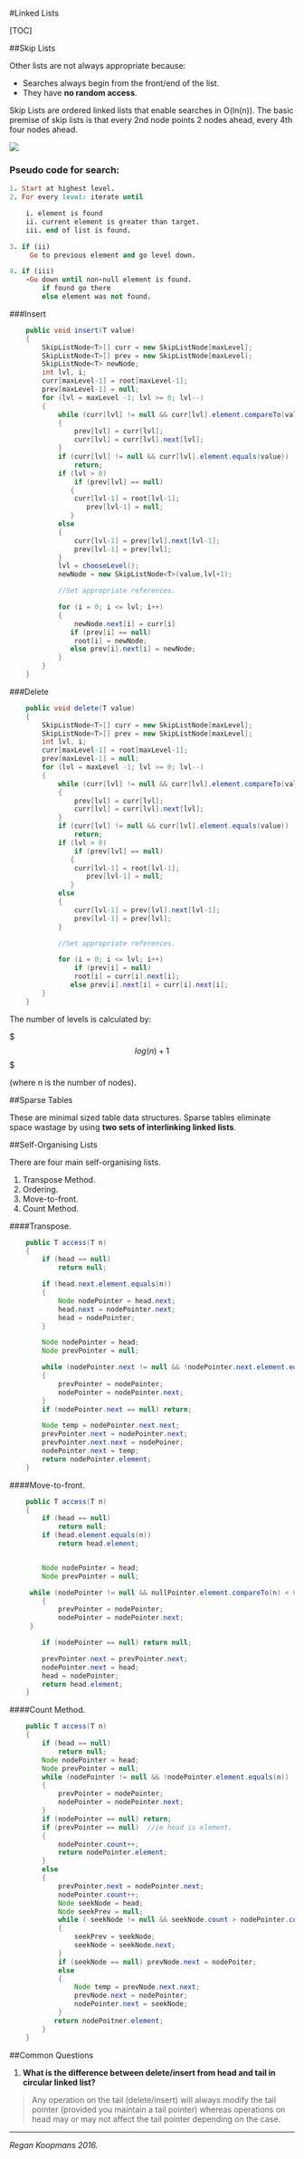#Linked Lists

[TOC]

##Skip Lists

Other lists are not always appropriate because:

* Searches always begin from the front/end of the list.
* They have **no random access**.

Skip Lists are ordered linked lists that enable searches in O(ln(n)). The basic premise of skip lists is that every 2nd node points 2 nodes ahead, every 4th four nodes ahead.

![](skiplist.gif)

### Pseudo code for search:
```ruby
1. Start at highest level.
2. For every level: iterate until

    i. element is found
    ii. current element is greater than target.
    iii. end of list is found.

3. if (ii)
	 Go to previous element and go level down.

4. if (iii)
	-Go down until non-null element is found.
    	if found go there
        else element was not found.
```

###Insert
```java
	public void insert(T value)
    {
    	SkipListNode<T>[] curr = new SkipListNode[maxLevel];
        SkipListNode<T>[] prev = new SkipListNode[maxLevel];
        SkipListNode<T> newNode;
        int lvl, i;
        curr[maxLevel-1] = root[maxLevel-1];
        prev[maxLevel-1] = null;
        for (lvl = maxLevel -1; lvl >= 0; lvl--)
        {
        	while (curr[lvl] != null && curr[lvl].element.compareTo(value) < 0)
            {
            	prev[lvl] = curr[lvl];
                curr[lvl] = curr[lvl].next[lvl];
            }
            if (curr[lvl] != null && curr[lvl].element.equals(value))
            	return;
            if (lvl > 0)
            	if (prev[lvl] == null)
               {
               	curr[lvl-1] = root[lvl-1];
                   prev[lvl-1] = null;
               }
            else
            {
            	curr[lvl-1] = prev[lvl].next[lvl-1];
                prev[lvl-1] = prev[lvl];
            }
            lvl = chooseLevel();
            newNode = new SkipListNode<T>(value,lvl+1);

            //Set appropriate references.

            for (i = 0; i <= lvl; i++)
            {
            	newNode.next[i] = curr[i]
               if (prev[i] == null)
               	root[i] = newNode;
               else prev[i].next[i] = newNode;
            }
        }
    }

```

###Delete

```java
	public void delete(T value)
    {
    	SkipListNode<T>[] curr = new SkipListNode[maxLevel];
        SkipListNode<T>[] prev = new SkipListNode[maxLevel];
        int lvl, i;
        curr[maxLevel-1] = root[maxLevel-1];
        prev[maxLevel-1] = null;
        for (lvl = maxLevel -1; lvl >= 0; lvl--)
        {
        	while (curr[lvl] != null && curr[lvl].element.compareTo(value) < 0)
            {
            	prev[lvl] = curr[lvl];
                curr[lvl] = curr[lvl].next[lvl];
            }
            if (curr[lvl] != null && curr[lvl].element.equals(value))
            	return;
            if (lvl > 0)
            	if (prev[lvl] == null)
               {
               	curr[lvl-1] = root[lvl-1];
                   prev[lvl-1] = null;
               }
            else
            {
            	curr[lvl-1] = prev[lvl].next[lvl-1];
                prev[lvl-1] = prev[lvl];
            }

            //Set appropriate references.

            for (i = 0; i <= lvl; i++)
          		if (prev[i] = null)
               	root[i] = curr[i].next[i];
               else prev[i].next[i] = curr[i].next[i];
        }
    }
```

The number of levels is calculated by:

$$$log(n) + 1$$$

(where n is the number of nodes).

##Sparse Tables

These are minimal sized table data structures. Sparse tables eliminate space wastage by using **two sets of interlinking linked lists**.

##Self-Organising Lists

There are four main self-organising lists.

1. Transpose Method.
2. Ordering.
3. Move-to-front.
4. Count Method.

####Transpose.

```java
	public T access(T n)
    {
    	if (head == null)
        	return null;

		if (head.next.element.equals(n))
        {
        	Node nodePointer = head.next;
            head.next = nodePointer.next;
            head = nodePointer;
        }

        Node nodePointer = head;
        Node prevPointer = null;

        while (nodePointer.next != null && !nodePointer.next.element.equals(n))
        {
        	prevPointer = nodePointer;
            nodePointer = nodePointer.next;
        }
        if (nodePointer.next == null) return;

		Node temp = nodePointer.next.next;
        prevPointer.next = nodePointer.next;
        prevPointer.next.next = nodePoiner;
        nodePointer.next = temp;
        return nodePointer.element;
    }
```

####Move-to-front.

```java
	public T access(T n)
    {
    	if (head == null)
        	return null;
		if (head.element.equals(n))
        	return head.element;


    	Node nodePointer = head;
    	Node prevPointer = null;

   	 while (nodePointer != null && nullPointer.element.compareTo(n) < 0)
    	{
   	 		prevPointer = nodePointer;
   	     	nodePointer = nodePointer.next;
   	 }

        if (nodePointer == null) return null;

		prevPointer.next = prevPointer.next;
		nodePointer.next = head;
    	head = nodePointer;
        return head.element;
    }
```

####Count Method.

```java
	public T access(T n)
    {
    	if (head == null)
        	return null;
        Node nodePointer = head;
        Node prevPointer = null;
        while (nodePointer != null && !nodePointer.element.equals(n))
        {
        	prevPointer = nodePointer;
            nodePointer = nodePointer.next;
        }
        if (nodePointer == null) return;
        if (prevPointer == null)  //ie head is element.
        {
        	nodePointer.count++;
            return nodePointer.element;
        }
        else
        {
        	prevPointer.next = nodePointer.next;
            nodePointer.count++;
            Node seekNode = head;
            Node seekPrev = null;
            while ( seekNode != null && seekNode.count > nodePointer.count)
            {
            	seekPrev = seekNode;
                seekNode = seekNode.next;
            }
            if (seekNode == null) prevNode.next = nodePoiter;
            else
            {
            	Node temp = prevNode.next.next;
                prevNode.next = nodePointer;
                nodePointer.next = seekNode;
            }
           return nodePoitner.element;
        }
    }
```
##Common Questions

1. **What is the difference between delete/insert from head and tail in circular linked list?**

>Any operation on the tail (delete/insert) will always modify the tail pointer (provided you maintain a tail pointer) whereas operations on head may or may not affect the tail pointer depending on the case.

---

_Regan Koopmans 2016._
